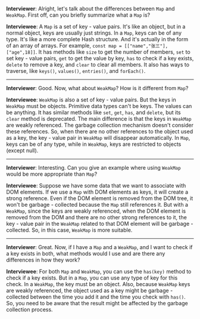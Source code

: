 **Interviewer**: Alright, let's talk about the differences between `Map` and `WeakMap`. First off, can you briefly summarize what a `Map` is?

**Interviewee**: A `Map` is a set of key - value pairs. It's like an object, but in a normal object, keys are usually just strings. In a `Map`, keys can be of any type. It's like a more complete Hash structure. And it's actually in the form of an array of arrays. For example, `const map = [["name","张三"],["age",18]]`. It has methods like `size` to get the number of members, `set` to set key - value pairs, `get` to get the value by key, `has` to check if a key exists, `delete` to remove a key, and `clear` to clear all members. It also has ways to traverse, like `keys()`, `values()`, `entries()`, and `forEach()`.

------

**Interviewer**: Good. Now, what about `WeakMap`? How is it different from `Map`?

**Interviewee**: `WeakMap` is also a set of key - value pairs. But the keys in `WeakMap` must be objects. Primitive data types can't be keys. The values can be anything. It has similar methods like `set`, `get`, `has`, and `delete`, but its `clear` method is deprecated. The main difference is that the keys in `WeakMap` are weakly referenced. The garbage collection mechanism doesn't consider these references. So, when there are no other references to the object used as a key, the key - value pair in `WeakMap` will disappear automatically. In `Map`, keys can be of any type, while in `WeakMap`, keys are restricted to objects (except null).

------

**Interviewer**: Interesting. Can you give an example where using `WeakMap` would be more appropriate than `Map`?

**Interviewee**: Suppose we have some data that we want to associate with DOM elements. If we use a `Map` with DOM elements as keys, it will create a strong reference. Even if the DOM element is removed from the DOM tree, it won't be garbage - collected because the `Map` still references it. But with a `WeakMap`, since the keys are weakly referenced, when the DOM element is removed from the DOM and there are no other strong references to it, the key - value pair in the `WeakMap` related to that DOM element will be garbage - collected. So, in this case, `WeakMap` is more suitable.

------

**Interviewer**: Great. Now, if I have a `Map` and a `WeakMap`, and I want to check if a key exists in both, what methods would I use and are there any differences in how they work?

**Interviewee**: For both `Map` and `WeakMap`, you can use the `has(key)` method to check if a key exists. But in a `Map`, you can use any type of key for this check. In a `WeakMap`, the key must be an object. Also, because `WeakMap` keys are weakly referenced, the object used as a key might be garbage - collected between the time you add it and the time you check with `has()`. So, you need to be aware that the result might be affected by the garbage collection process.
